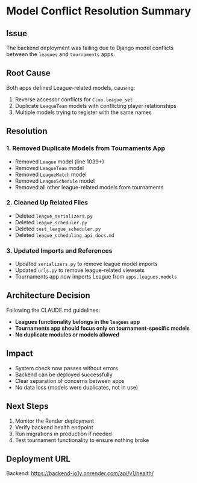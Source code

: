 # Model Conflict Resolution Summary

## Issue
The backend deployment was failing due to Django model conflicts between the `leagues` and `tournaments` apps.

## Root Cause
Both apps defined League-related models, causing:
1. Reverse accessor conflicts for `Club.league_set`
2. Duplicate `LeagueTeam` models with conflicting player relationships
3. Multiple models trying to register with the same names

## Resolution

### 1. Removed Duplicate Models from Tournaments App
- Removed `League` model (line 1039+)
- Removed `LeagueTeam` model
- Removed `LeagueMatch` model
- Removed `LeagueSchedule` model
- Removed all other league-related models from tournaments

### 2. Cleaned Up Related Files
- Deleted `league_serializers.py`
- Deleted `league_scheduler.py`
- Deleted `test_league_scheduler.py`
- Deleted `league_scheduling_api_docs.md`

### 3. Updated Imports and References
- Updated `serializers.py` to remove league model imports
- Updated `urls.py` to remove league-related viewsets
- Tournaments app now imports League from `apps.leagues.models`

## Architecture Decision
Following the CLAUDE.md guidelines:
- **Leagues functionality belongs in the `leagues` app**
- **Tournaments app should focus only on tournament-specific models**
- **No duplicate modules or models allowed**

## Impact
- System check now passes without errors
- Backend can be deployed successfully
- Clear separation of concerns between apps
- No data loss (models were duplicates, not in use)

## Next Steps
1. Monitor the Render deployment
2. Verify backend health endpoint
3. Run migrations in production if needed
4. Test tournament functionality to ensure nothing broke

## Deployment URL
Backend: https://backend-io1y.onrender.com/api/v1/health/